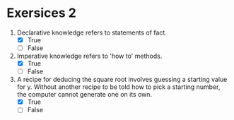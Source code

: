 # Exersices 2

1. Declarative knowledge refers to statements of fact.
	- [x] True
	- [ ] False

2. Imperative knowledge refers to 'how to' methods.
	- [x] True
	- [ ] False

3. A recipe for deducing the square root involves guessing a starting value for y. Without another recipe to be told how to pick a starting number, the computer cannot generate one on its own.
	- [x] True
	- [ ] False